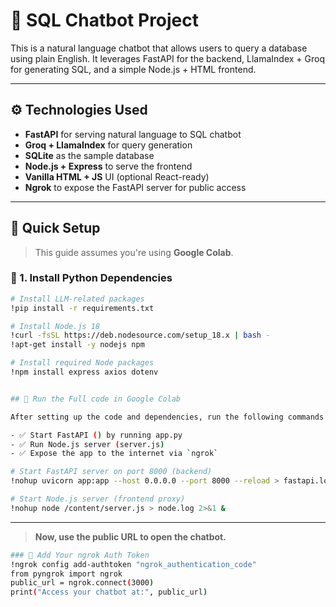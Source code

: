 # 🧠 SQL Chatbot Project

This is a natural language chatbot that allows users to query a database using plain English. It leverages FastAPI for the backend, LlamaIndex + Groq for generating SQL, and a simple Node.js + HTML frontend.

---

## ⚙️ Technologies Used

- **FastAPI** for serving natural language to SQL chatbot
- **Groq + LlamaIndex** for query generation
- **SQLite** as the sample database
- **Node.js + Express** to serve the frontend
- **Vanilla HTML + JS** UI (optional React-ready)
- **Ngrok** to expose the FastAPI server for public access

---

## 🚀 Quick Setup

> This guide assumes you're using **Google Colab**.

### 🔧 1. Install Python Dependencies

```bash
# Install LLM-related packages
!pip install -r requirements.txt

# Install Node.js 18
!curl -fsSL https://deb.nodesource.com/setup_18.x | bash -
!apt-get install -y nodejs npm

# Install required Node packages
!npm install express axios dotenv


## 🚦 Run the Full code in Google Colab

After setting up the code and dependencies, run the following commands to:

- ✅ Start FastAPI () by running app.py
- ✅ Run Node.js server (server.js)
- ✅ Expose the app to the internet via `ngrok`

# Start FastAPI server on port 8000 (backend)
!nohup uvicorn app:app --host 0.0.0.0 --port 8000 --reload > fastapi.log 2>&1 &

# Start Node.js server (frontend proxy)
!nohup node /content/server.js > node.log 2>&1 &

```

---

>**Now, use the public URL to open the chatbot.**

```bash
### 🔐 Add Your ngrok Auth Token
!ngrok config add-authtoken "ngrok_authentication_code"
from pyngrok import ngrok
public_url = ngrok.connect(3000)
print("Access your chatbot at:", public_url)
